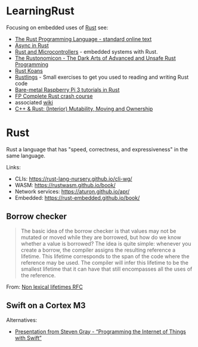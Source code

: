 # LearningRust
Focusing on embedded uses of [Rust](https://www.rust-lang.org) see:
* [The Rust Programming Language - standard online text](https://doc.rust-lang.org/book/index.html)
* [Async in Rust](https://aturon.github.io/apr/async-in-rust/chapter.html)
* [Rust and Microcontrollers](https://rust-embedded.github.io/discovery/) - embedded systems with Rust.
* [The Rustonomicon - The Dark Arts of Advanced and Unsafe Rust Programming](https://doc.rust-lang.org/nomicon/)
* [Rust Koans](https://github.com/crazymykl/rust-koans)
* [Rustlings](https://github.com/rustlings/rustlings) - Small exercises to get you used to reading and writing Rust code
* [Bare-metal Raspberry Pi 3 tutorials in Rust](https://github.com/rust-embedded/rust-raspi3-tutorial)
* [FP Complete Rust crash course](https://www.snoyman.com/blog/2018/10/introducing-rust-crash-course)
* associated [wiki](https://github.com/NickAger/LearningRust/wiki)
* [C++ & Rust: (Interior) Mutability, Moving and Ownership](https://www.tangramvision.com/blog/c-rust-interior-mutability-moving-and-ownership)

# Rust
Rust a language that has "speed, correctness, and expressiveness" in the same language.

Links:
* CLIs: https://rust-lang-nursery.github.io/cli-wg/
* WASM: https://rustwasm.github.io/book/
* Network services: https://aturon.github.io/apr/
* Embedded: https://rust-embedded.github.io/book/

## Borrow checker

> The basic idea of the borrow checker is that values may not be mutated or moved while they are borrowed, but how do we know whether a value is borrowed? The idea is quite simple: whenever you create a borrow, the compiler assigns the resulting reference a lifetime. This lifetime corresponds to the span of the code where the reference may be used. The compiler will infer this lifetime to be the smallest lifetime that it can have that still encompasses all the uses of the reference.

From: [Non lexical lifetimes RFC](https://github.com/nikomatsakis/nll-rfc/blob/master/0000-nonlexical-lifetimes.md#how-we-teach-this)

## Swift on a Cortex M3
Alternatives:
* [Presentation from Steven Gray - “Programming the Internet of Things with Swift”](SwiftThings.pdf)


